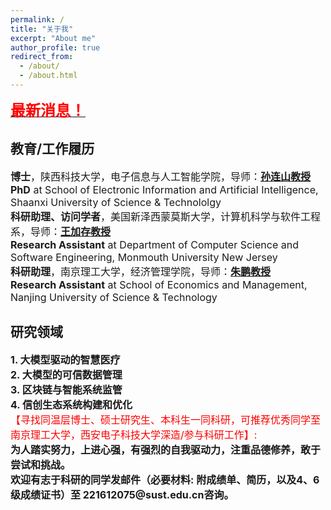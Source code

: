 ```yaml
---
permalink: /
title: "关于我"
excerpt: "About me"
author_profile: true
redirect_from: 
  - /about/
  - /about.html
---
```


<a href="https://lddlq.github.io/diandong-liu//News/"><font size="5"><font color="red"><b>最新消息！</b></font></font></a>

## 教育/工作履历
<font size="3">
<b>博士</b>，陕西科技大学，电子信息与人工智能学院，导师：<a href="https://dianzhi.www.sust.edu.cn/info/4667/37842.htm" target="_blank"><b>孙连山教授</b></a><br>
<b>PhD</b> at School of Electronic Information and Artificial Intelligence, Shaanxi University of Science & Technololgy<br>
<b>科研助理、访问学者</b>，美国新泽西蒙莫斯大学，计算机科学与软件工程系，导师：<a href="https://www.monmouth.edu/directory/profiles/jiacun-wang" target="_blank"><b>王加存教授</b></a><br>
<b>Research Assistant</b> at Department of Computer Science and Software Engineering, Monmouth University New Jersey<br>
<b>科研助理</b>，南京理工大学，经济管理学院，导师：<a href="https://teacher.njust.edu.cn/jjgl/zp/list.htm" target="_blank"><b>朱鹏教授</b></a><br>
<b>Research Assistant</b> at School of Economics and Management, Nanjing University of Science & Technology<br>

</font>

## 研究领域
<font size="3">
<b>1.  大模型驱动的智慧医疗</b> <br>
<b>2.  大模型的可信数据管理</b> <br>
<b>3.  区块链与智能系统监管</b> <br>
<b>4.  信创生态系统构建和优化</b><br>
<font color="red">【寻找同温层博士、硕士研究生、本科生一同科研，可推荐优秀同学至南京理工大学，西安电子科技大学深造/参与科研工作】:</font><br>
<b>为人踏实努力，上进心强，有强烈的自我驱动力，注重品德修养，敢于尝试和挑战。</b><br>
<b>欢迎有志于科研的同学发邮件（必要材料: 附成绩单、简历，以及4、6级成绩证书）至 221612075@sust.edu.cn咨询。</b><br>
</font>



<!-- ---
permalink: /
title: "Zhe Zhou"
excerpt: "About me"
author_profile: true
redirect_from: 
  - /about/
  - /about.html
---

<b>客座学生 (2023.2 - 至今)</b>，中国科学院计算技术研究所，处理器芯片全国重点实验室<br>
Guest Student at <b>State Key Laboratory of Processors</b>, <b>ICT</b><br>
Supervisor: <b>Hang Lu</b><br>
<b>博士研究生 (2021.9 - 至今)</b>，东南大学，网络空间安全<br>
Ph.D. at <b>School of Cyber Science and Engineering</b>, Southeast University <b>(SEU)</b><br>
Supervisor: [<b>Fei Tong</b>](https://cyber.seu.edu.cn/_s303/tf4/list.psp)<br>
<b>本科 (2017.9 - 2021.6)</b>，南京邮电大学，信息科技英才班<br>
B.E. at <b>Bell Honors School</b>, Nanjing University of Posts and Telecommunications <b>(NJUPT)</b>

**感兴趣的方向：处理器微架构安全~~民科~~，隐私计算加速器，AI加速器/处理器** -->

